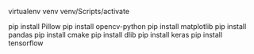virtualenv venv
venv/Scripts/activate

pip install Pillow
pip install opencv-python
pip install matplotlib
pip install pandas
pip install cmake
pip install dlib
pip install keras
pip install tensorflow
